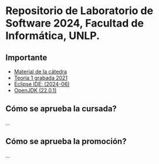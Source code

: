 # Repositorio de Laboratorio de Software 2024, Facultad de Informática, UNLP.

## Importante

-   [Material de la cátedra](https://catedras.linti.unlp.edu.ar/course/view.php?id=1247)
-   [Teoría 1 grabada 2021](https://bigbluebutton.linti.unlp.edu.ar/playback/presentation/2.3/4bf1eb462ebd7ff036d4b9973081615af93e953f-1629912465923)
-   [Eclipse IDE: (2024-06)](https://www.eclipse.org/downloads/packages/)
-   [OpenJDK (22.0.1)](https://jdk.java.net/archive/)

## Cómo se aprueba la cursada?

...

## Cómo se aprueba la promoción?

...

